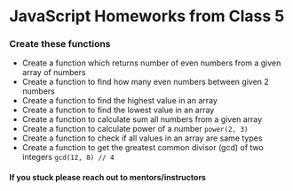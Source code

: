 # JavaScript Homeworks from Class 5

### Create these functions

- Create a function which returns number of even numbers from a given array of numbers
- Create a function to find how many even numbers between given 2 numbers
- Create a function to find the highest value in an array
- Create a function to find the lowest value in an array
- Create a function to calculate sum all numbers from a given array
- Create a function to calculate power of a number `power(2, 3)`
- Create a function to check if all values in an array are same types
- Create a function to get the greatest common divisor (gcd) of two integers `gcd(12, 8) // 4`

#### If you stuck please reach out to mentors/instructors
